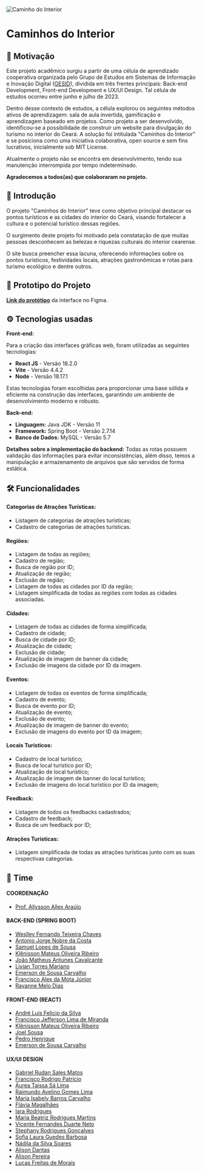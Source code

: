 ![Caminho do Interior](https://i.ibb.co/5BQm7sz/Caminhos.png)

# Caminhos do Interior

## 📸 Motivação

Este projeto acadêmico surgiu a partir de uma célula de aprendizado cooperativa organizada pelo Grupo de Estudos em Sistemas de Informação e Inovação Digital (<a href="https://gesid.github.io/" target="_blank" rel="noopener noreferrer">GESID</a>), dividida em três frentes principais: Back-end Development, Front-end Development e UX/UI Design. Tal célula de estudos ocorreu entre junho e julho de 2023.

Dentro desse contexto de estudos, a célula explorou os seguintes métodos ativos de aprendizagem: sala de aula invertida, gamificação e aprendizagem baseado em projetos. Como projeto a ser desenvolvido, identificou-se a possibilidade de construir um website para divulgação do turismo no interior do Ceará. A solução foi intitulada "Caminhos do Interior" e se posiciona como uma iniciativa colaborativa, open source e sem fins lucrativos, inicialmente sob MIT License.

Atualmente o projeto não se encontra em desenvolvimento, tendo sua manutenção interrompida por tempo indeterminado.

**Agradecemos a todos(as) que colaboraram no projeto.**

## 🧳 Introdução

O projeto "Caminhos do Interior" teve como objetivo principal destacar os pontos turísticos e as cidades do interior do Ceará, visando fortalecer a cultura e o potencial turístico dessas regiões.

O surgimento deste projeto foi motivado pela constatação de que muitas pessoas desconhecem as belezas e riquezas culturais do interior cearense.

O site busca preencher essa lacuna, oferecendo informações sobre os pontos turísticos, festividades locais, atrações gastronômicas e rotas para turismo ecológico e dentre outros.

## 🔎 Prototipo do Projeto

**[Link do protótipo](https://www.figma.com/file/t8ZSSQD9jCJJWe2DS36Eb7/Design---Caminhos-do-Interior?type=design&node-id=59%3A27&mode=design&t=vB0RQ5fAb1Ro3UaH-1)** da interface no Figma.

## ⚙️ Tecnologias usadas

**Front-end:**

Para a criação das interfaces gráficas web, foram utilizadas as seguintes tecnologias:

- **React JS** - Versão 18.2.0
- **Vite** - Versão 4.4.2
- **Node** - Versão 18.17.1

Estas tecnologias foram escolhidas para proporcionar uma base sólida e eficiente na construção das interfaces, garantindo um ambiente de desenvolvimento moderno e robusto.

**Back-end:**

- **Linguagem:** Java JDK - Versão 11
- **Framework:** Spring Boot - Versão 2.7.14
- **Banco de Dados:** MySQL - Versão 5.7

**Detalhes sobre a implementação do backend:**
Todas as rotas possuem validação das informações para evitar inconsistências, além disso, temos a manipulação e armazenamento de arquivos que são servidos de forma estática.

## 🛠️ Funcionalidades

#### Categorias de Atrações Turísticas:

- Listagem de categorias de atrações turísticas;
- Cadastro de categorias de atrações turísticas.

#### Regiões:

- Listagem de todas as regiões;
- Cadastro de região;
- Busca de região por ID;
- Atualização de região;
- Exclusão de região;
- Listagem de todas as cidades por ID da região;
- Listagem simplificada de todas as regiões com todas as cidades associadas.

#### Cidades:

- Listagem de todas as cidades de forma simplificada;
- Cadastro de cidade;
- Busca de cidade por ID;
- Atualização de cidade;
- Exclusão de cidade;
- Atualização de imagem de banner da cidade;
- Exclusão de imagens da cidade por ID da imagem.

#### Eventos:

- Listagem de todas os eventos de forma simplificada;
- Cadastro de evento;
- Busca de evento por ID;
- Atualização de evento;
- Exclusão de evento;
- Atualização de imagem de banner do evento;
- Exclusão de imagens do evento por ID da imagem;

#### Locais Turísticos:

- Cadastro de local turístico;
- Busca de local turístico por ID;
- Atualização de local turístico;
- Atualização de imagem de banner do local turístico;
- Exclusão de imagens do local turístico por ID da imagem;

#### Feedback:

- Listagem de todos os feedbacks cadastrados;
- Cadastro de feedback;
- Busca de um feedback por ID;

#### Atrações Turísticas:

- Listagem simplificada de todas as atrações turísticas junto com as suas respectivas categorias.

## 💪 Time

#### COORDENAÇÃO

- [Prof. Allysson Allex Araújo](https://www.linkedin.com/in/allyssonaraujo)

#### BACK-END (SPRING BOOT)

- [Weslley Fernando Teixeira Chaves](https://www.linkedin.com/in/weslley-fernando/)
- [Antonio Jorge Nobre da Costa](https://www.linkedin.com/in/jorge-nobre-8109581a2/)
- [Samuel Lopes de Sousa](https://www.linkedin.com/in/samuel-lopes-719430213/)
- [Klênisson Mateus Oliveira Ribeiro](https://www.linkedin.com/in/klenissonribeiro/)
- [João Matheus Antunes Cavalcante](https://www.linkedin.com/in/joaomatheusantunes/)
- [Livian Torres Mariano](https://www.linkedin.com/in/l%C3%ADvian-torres-b5378a122/)
- [Emerson de Sousa Carvalho](https://www.linkedin.com/in/emerson-sousa-62387623b/)
- [Francisco Alex da Mota Júnior](https://www.linkedin.com/in/alex-motta/)
- [Rayanne Melo Dias](https://www.linkedin.com/in/rayanne-melo/)

#### FRONT-END (REACT)

- [André Luis Felicio da Silva](https://www.linkedin.com/in/andre-luiscc/)
- [Francisco Jefferson Lima de Miranda](https://www.linkedin.com/in/jefferson-lima-633160234/)
- [Klênisson Mateus Oliveira Ribeiro](https://www.linkedin.com/in/klenissonribeiro/)
- [Joel Sousa](https://www.linkedin.com/in/joel-sousa-1aa050221)
- [Pedro Henrique](https://www.linkedin.com/in/pedro77h/)
- [Emerson de Sousa Carvalho](https://www.linkedin.com/in/emerson-sousa-62387623b/)

#### UX/UI DESIGN

- [Gabriel Rudan Sales Matos](https://www.linkedin.com/in/gabrielrudan/)
- [Francisco Rodrigo Patricio](https://www.linkedin.com/in/rodrigo-patricio-681590244)
- [Áurea Taissa Sá Lima](https://www.linkedin.com/in/%C3%A1urea-taissa-s%C3%A1-lima-605356225/)
- [Raimundo Avelino Gomes Lima](https://www.linkedin.com/in/avelino-lima-5462061b0/)
- [Maria Isabely Barros Carvalho](https://www.linkedin.com/in/maria-carvalho-73039a173/)
- [Flávia Magalhães](https://www.linkedin.com/in/fl%C3%A1via-magalh%C3%A3es-29171a23b/)
- [Iara Rodrigues](https://www.linkedin.com/in/iara-rodrigues-a72b19229/)
- [Maria Beatriz Rodrigues Martins](https://linkedin.com/in/beatriz-rodrigues-054173210/)
- [Vicente Fernandes Duarte Neto](https://www.linkedin.com/in/vicente-neto/)
- [Stephany Rodrigues Gonçalves](https://www.linkedin.com/in/stephany-rodrigues-aa844b257/)
- [Sofia Laura Guedes Barbosa](https://www.linkedin.com/in/sofiaguedess/)
- [Nádila da Silva Soares](https://www.linkedin.com/in/n%C3%A1dila-soares-434659236/)
- [Alison Dantas](https://www.linkedin.com/in/alison-dantas-725b9b23b/)
- [Alison Pereira](https://www.linkedin.com/in/alison-pereira-53718a299/)
- [Lucas Freitas de Morais](https://www.linkedin.com/in/lucas-freitas-06710a1b6/)
